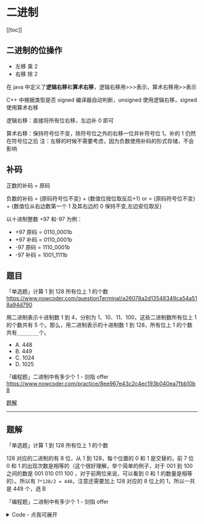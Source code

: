# 二进制
[[toc]]

## 二进制的位操作

- 左移 乘 2
- 右移 除 2

在 java 中定义了**逻辑右移**和**算术右移**，逻辑右移用>>>表示，算术右移用>>表示

C++ 中根据类型是否 signed 编译器自动判断，unsigned 使用逻辑右移，signed 使用算术右移

逻辑右移：直接将所有位右移，左边补 0 即可

算术右移：保持符号位不变，除符号位之外的右移一位并补符号位 1。补的 1 仍然在符号位之后
注：左移的时候不需要考虑，因为负数使用补码的形式存储，不会影响

## 补码

正数的补码 = 原码

负数的补码 = {原码符号位不变} + {数值位按位取反后+1} or
= {原码符号位不变} + {数值位从右边数第一个 1 及其右边的 0 保持不变,左边安位取反}

以十进制整数 +97 和-97 为例：

- +97 原码 = 0110_0001b
- +97 补码 = 0110_0001b
- -97 原码 = 1110_0001b
- -97 补码 = 1001_1111b

## 题目

「单选题」计算 1 到 128 所有位上 1 的个数
https://www.nowcoder.com/questionTerminal/a26078a2d13548349ca54a518a94d790

用二进制表示十进制数 1 到 4，分别为 1、10、11、100，这些二进制数所有位上 1 的个数共有 5 个。那么，用二进制表示的十进制数 1 到 128，所有位上 1 的个数共有`________`个。

- A. 448
- B. 449
- C. 1024
- D. 1025

「编程题」二进制中有多少个 1 - 剑指 offer
https://www.nowcoder.com/practice/8ee967e43c2c4ec193b040ea7fbb10b8

[题解](#题解)

---

## 题解

「单选题」计算 1 到 128 所有位上 1 的个数

128 对应的二进制的有 8 位，从 1 到 128，每个位置的 0 和 1 是交替的，前 7 位 0 和 1 的出现次数是相等的（这个很好理解，举个简单的例子，对于 001 到 100 之间的数是 001 010 011 100 ，对于前两位来说，可以看到 0 和 1 的数量是相等的）。所以有 `7*128/2 = 448`，注意还需要加上 128 对应的 8 位上的 1，所以一共是 449 个，选 B

「编程题」二进制中有多少个 1 - 剑指 offer

<details>
<summary>Code - 点我可展开</summary>

<<<@/books/code/ds/剑指offer-11.cpp

</details>


